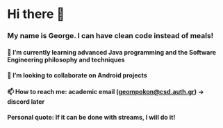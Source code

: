 # Hi there 👋

### My name is George. I can have clean code instead of meals!

#### 🌱 I’m currently learning advanced Java programming and the Software Engineering philosophy and techniques  
#### 👯 I’m looking to collaborate on Android projects
  
#### 📫 How to reach me: academic email (geompokon@csd.auth.gr) -> discord later

#### Personal quote: If it can be done with streams, I will do it!
